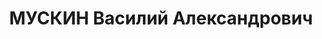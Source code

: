 ---
title: МУСКИН Василий Александрович
description: "Род. в 1908, Николаев, украинец, обр.: среднее, член ВКП(б). Проживал:\
  \ Москва, ул. Серафимовича, д. 2 (Дом правительства), кв. 494. Зав. отделом в редакции\
  \ газеты \"Известия\" ЦИК СССР. \n  Арестован 22.07.1937. Обв. в антисоветской агитации\
  \ и участии в к.-р. террористической организации молодежи. Приговор: ВК ВС СССР,\
  \ 25.11.1937 – ВМН. Расстрелян 26.11.1937, г.Москва. \n  Реабилитирован ВК ВС СССР\
  \ 08.09.1956"
---